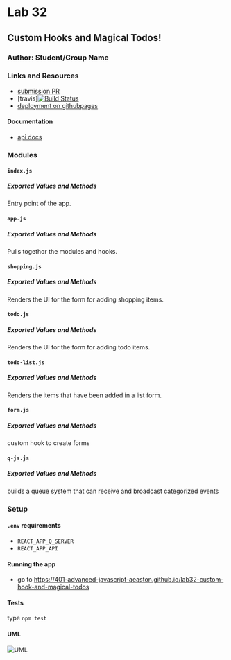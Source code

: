 # Lab 32

## Custom Hooks and Magical Todos!

### Author: Student/Group Name

### Links and Resources
* [submission PR](https://github.com/401-advanced-javascript-aeaston/lab32-custom-hook-and-magical-todos/pull/5)
* [travis][![Build Status](https://travis-ci.com/401-advanced-javascript-aeaston/lab32-custom-hook-and-magical-todos.svg?branch=master)](https://travis-ci.com/401-advanced-javascript-aeaston/lab32-custom-hook-and-magical-todos)
* [deployment on githubpages](https://401-advanced-javascript-aeaston.github.io/lab32-custom-hook-and-magical-todos)

#### Documentation
* [api docs](https://api-js401.herokuapp.com/api/v1/todo)

### Modules
#### `index.js`
##### Exported Values and Methods

Entry point of the app.

#### `app.js`
##### Exported Values and Methods

Pulls togethor the modules and hooks.

#### `shopping.js`
##### Exported Values and Methods

Renders the UI for the form for adding shopping items.

#### `todo.js`
##### Exported Values and Methods

Renders the UI for the form for adding todo items.

#### `todo-list.js`
##### Exported Values and Methods

Renders the items that have been added in a list form.

#### `form.js`
##### Exported Values and Methods

custom hook to create forms

#### `q-js.js`
##### Exported Values and Methods

builds a queue system that can receive and broadcast categorized events

### Setup
#### `.env` requirements
* `REACT_APP_Q_SERVER` 
* `REACT_APP_API` 

#### Running the app
* go to https://401-advanced-javascript-aeaston.github.io/lab32-custom-hook-and-magical-todos
  
#### Tests
type `npm test`

#### UML
![UML]()